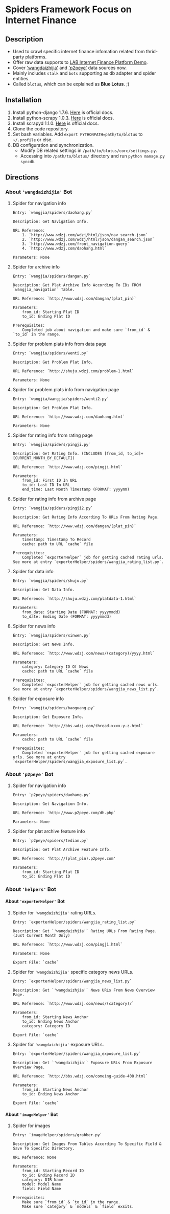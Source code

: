 Spiders Framework Focus on Internet Finance
=======


## Description

* Used to crawl specific internet finance infomation related from thrid-party platforms.
* Offer raw data supports to [LAB Internet Finance Platform Demo](http://10.214.192.66:8080/businessfbi_id/index/home).
* Cover ['wangdaizhijia'](http://www.wdzj.com/) and ['p2peye'](http://www.p2peye.com/) data sources now.
* Mainly includes `stalk` and `bots` supporting as db adapter and spider entities.
* Called `blotus`, which can be explained as __Blue Lotus__. ;)

## Installation

1. Install python-django 1.7.6. [Here](https://docs.djangoproject.com) is official docs.
2. Install python-scrapy 1.0.3. [Here](http://doc.scrapy.org)  is official docs.
3. Install scrapyd 1.1.0. [Here](https://scrapyd.readthedocs.org) is official docs. 
4. Clone the code repository.
5. Set bash variables. Add `export PYTHONPATH=path/to/blotus` to `~/.profile` or else.
6. DB configuration and synchronization.
	* Modify DB related settings in `/path/to/blotus/core/settings.py`.
	* Accessing into `/path/to/blotus/` directory and run `python manage.py syncdb`.

## Directions

### About `'wangdaizhijia'` Bot

1.  Spider for navigation info

		Entry: `wangjia/spiders/daohang.py`

		Description: Get Navigation Info.

		URL Reference:
			1. `http://www.wdzj.com/wdzj/html/json/nav_search.json`
			2. `http://www.wdzj.com/wdzj/html/json/dangan_search.json`
			3. `http://www.wdzj.com/front_navigation-query`
			4. `http://www.wdzj.com/daohang.html`

		Parameters: None

2.  Spider for archive info

		Entry: `wangjia/spiders/dangan.py`

		Description: Get Plat Archive Info According To IDs FROM `wangjia_navigation` Table.

		URL Reference: `http://www.wdzj.com/dangan/(plat_pin)`

		Parameters:
			from_id: Starting Plat ID
			to_id: Ending Plat ID

		Prerequisites:
			Completed job about navigation and make sure `from_id` & `to_id` in the range.

3.  Spider for problem plats info from data page

		Entry: `wangjia/spiders/wenti.py`

		Description: Get Problem Plat Info.

		URL Reference: `http://shuju.wdzj.com/problem-1.html`

		Parameters: None

4.  Spider for problem plats info from navigation page

		Entry: `wangjia/wangjia/spiders/wenti2.py`

		Description: Get Problem Plat Info.

		URL Reference: `http://www.wdzj.com/daohang.html`

		Parameters: None

5.  Spider for rating info from rating page

		Entry: `wangjia/spiders/pingji.py`

		Description: Get Rating Info. (INCLUDES [from_id, to_id]+[CURRENT_MONTH_BY_DEFAULT])

		URL Reference: `http://www.wdzj.com/pingji.html`

		Parameters:
			from_id: First ID In URL
			to_id: Last ID In URL
			end_time: Last Month Timestamp (FORMAT: yyyymm)

6.  Spider for rating info from archive page

		Entry: `wangjia/spiders/pingji2.py`

		Description: Get Rating Info According To URLs From Rating Page.

		URL Reference: `http://www.wdzj.com/dangan/(plat_pin)`

		Parameters:
			timestamp: Timestamp To Record
			cache: path to URL `cache` file

		Prerequisites:
			Completed `exporterHelper` job for getting cached rating urls. See more at entry `exporterHelper/spiders/wangjia_rating_list.py`.

7.  Spider for data info

		Entry: `wangjia/spiders/shuju.py`

		Description: Get Data Info.

		URL Reference: `http://shuju.wdzj.com/platdata-1.html`

		Parameters:
			from_date: Starting Date (FORMAT: yyyymmdd)
			to_date: Ending Date (FORMAT: yyyymmdd)

8.  Spider for news info

		Entry: `wangjia/spiders/xinwen.py`

		Description: Get News Info.

		URL Reference: `http://www.wdzj.com/news/(category)/yyyy.html`

		Parameters:
			category: Category ID Of News
			cache: path to URL `cache` file

		Prerequisites:
			Completed `exporterHelper` job for getting cached news urls. See more at entry `exporterHelper/spiders/wangjia_news_list.py`.

9.  Spider for exposure info

		Entry: `wangjia/spiders/baoguang.py`

		Description: Get Exposure Info.

		URL Reference: `http://bbs.wdzj.com/thread-xxxx-y-z.html`

		Parameters:
			cache: path to URL `cache` file

		Prerequisites:
			Completed `exporterHelper` job for getting cached exposure urls. See more at entry `exporterHelper/spiders/wangjia_exposure_list.py`.


### About `'p2peye'` Bot

1.  Spider for navigation info

		Entry: `p2peye/spiders/daohang.py`

		Description: Get Navigation Info.

		URL Reference: `http://www.p2peye.com/dh.php`

		Parameters: None

2.  Spider for plat archive feature info

		Entry: `p2peye/spiders/tedian.py`

		Description: Get Plat Archive Feature Info.

		URL Reference: 'http://(plat_pin).p2peye.com'

		Parameters:
			from_id: Starting Plat ID
			to_id: Ending Plat ID


### About `'helpers'` Bot

#### About `'exporterHelper'` Bot

1.  Spider for `'wangdaizhijia'` rating URLs.

		Entry: `exporterHelper/spiders/wangjia_rating_list.py`

		Description: Get `'wangdaizhjia'` Rating URLs From Rating Page. (Just Current Month Only)

		URL Reference: `http://www.wdzj.com/pingji.html`

		Parameters: None

		Export File: `cache`

2.  Spider for `'wangdaizhijia'` specific category news URLs.

		Entry: `exporterHelper/spiders/wangjia_news_list.py`

		Description: Get `'wangdaizhjia'` News URLs From News Overview Page.

		URL Reference: `http://www.wdzj.com/news/(category)/`

		Parameters:
			from_id: Starting News Anchor
			to_id: Ending News Anchor
			category: Category ID

		Export File: `cache`

3.  Spider for `'wangdaizhijia'` exposure URLs.

		Entry: `exporterHelper/spiders/wangjia_exposure_list.py`

		Description: Get `'wangdaizhjia'` Exposure URLs From Exposure Overview Page.

		URL Reference: `http://bbs.wdzj.com/comeing-guide-408.html`

		Parameters:
			from_id: Starting News Anchor
			to_id: Ending News Anchor

		Export File: `cache`

#### About `'imageHelper'` Bot

1.  Spider for images

		Entry: `imageHelper/spiders/grabber.py`

		Description: Get Images From Tables According To Specific Field & Save To Specific Directory.

		URL Reference: None

		Parameters:
			from_id: Starting Record ID
			to_id: Ending Record ID
			category: DIR Name
			model: Model Name
			field: Field Name

		Prerequisites:
			Make sure `from_id` & `to_id` in the range.
			Make sure `category` & `models` & `field` exsits.
